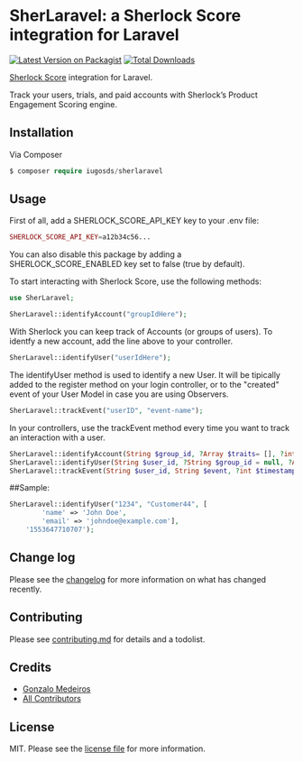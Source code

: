 # SherLaravel: a Sherlock Score integration for Laravel

[![Latest Version on Packagist][ico-version]][link-packagist]
[![Total Downloads][ico-downloads]][link-downloads]

[Sherlock Score](https://www.sherlockscore.com/ "Sherlock Score's Homepage") integration for Laravel.

Track your users, trials, and paid accounts with Sherlock’s Product Engagement Scoring engine.

## Installation

Via Composer

```php
$ composer require iugosds/sherlaravel
```

## Usage

First of all, add a SHERLOCK_SCORE_API_KEY key to your .env file:
```php
SHERLOCK_SCORE_API_KEY=a12b34c56...
```

You can also disable this package by adding a SHERLOCK_SCORE_ENABLED key set to false (true by default).

To start interacting with Sherlock Score, use the following methods:

```php
use SherLaravel;
```

```php
SherLaravel::identifyAccount("groupIdHere");
```
With Sherlock you can keep track of Accounts (or groups of users). To identfy a new account, add the line above to your controller.

```php
SherLaravel::identifyUser("userIdHere");
```
The identifyUser method is used to identify a new User. It will be tipically added to the register method on your login controller, or to the "created" event of your User Model in case you are using Observers.

```php
SherLaravel::trackEvent("userID", "event-name");
```
In your controllers, use the trackEvent method every time you want to track an interaction with a user.


```php
SherLaravel::identifyAccount(String $group_id, ?Array $traits= [], ?int $timestamp = null)
SherLaravel::identifyUser(String $user_id, ?String $group_id = null, ?Array $traits= [], ?int $timestamp = null)
SherLaravel::trackEvent(String $user_id, String $event, ?int $timestamp = null)
```

##Sample:
```php
SherLaravel::identifyUser("1234", "Customer44", [
        'name' => 'John Doe',
        'email' => 'johndoe@example.com'],
    '1553647710707');
```

## Change log

Please see the [changelog](changelog.md) for more information on what has changed recently.

## Contributing

Please see [contributing.md](contributing.md) for details and a todolist.

## Credits

- [Gonzalo Medeiros][link-author]
- [All Contributors][link-contributors]

## License

MIT. Please see the [license file](license.md) for more information.

[ico-version]: https://img.shields.io/packagist/v/iugosds/sherlaravel.svg?style=flat-square
[ico-downloads]: https://img.shields.io/packagist/dt/iugosds/sherlaravel.svg?style=flat-square
[ico-travis]: https://img.shields.io/travis/iugosds/sherlaravel/master.svg?style=flat-square
[ico-styleci]: https://styleci.io/repos/12345678/shield

[link-packagist]: https://packagist.org/packages/iugosds/sherlaravel
[link-downloads]: https://packagist.org/packages/iugosds/sherlaravel
[link-travis]: https://travis-ci.org/iugosds/sherlaravel
[link-styleci]: https://styleci.io/repos/12345678
[link-author]: https://github.com/iugosds
[link-contributors]: ../../contributors

